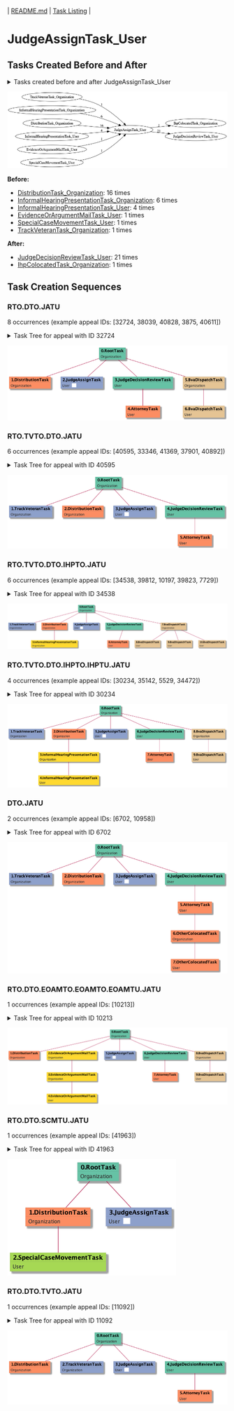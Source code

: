 | [README.md](/README.md) | [Task Listing](tasklist.md) |

# JudgeAssignTask_User

## Tasks Created Before and After

<details><summary>Tasks created before and after JudgeAssignTask_User</summary>

```
digraph G {
rankdir="LR";
"TrackVeteranTask_Organization" -> "JudgeAssignTask_User" [label=1]
"InformalHearingPresentationTask_Organization" -> "JudgeAssignTask_User" [label=6]
"DistributionTask_Organization" -> "JudgeAssignTask_User" [label=16]
"InformalHearingPresentationTask_User" -> "JudgeAssignTask_User" [label=4]
"EvidenceOrArgumentMailTask_User" -> "JudgeAssignTask_User" [label=1]
"SpecialCaseMovementTask_User" -> "JudgeAssignTask_User" [label=1]
"JudgeAssignTask_User" -> "IhpColocatedTask_Organization" [label=1]
"JudgeAssignTask_User" -> "JudgeDecisionReviewTask_User" [label=21]
}
```
</details>

![JudgeAssignTask_User](dot/JudgeAssignTask_User.dot.png)

**Before:**

   * [DistributionTask_Organization](DistributionTask_Organization.md): 16 times
   * [InformalHearingPresentationTask_Organization](InformalHearingPresentationTask_Organization.md): 6 times
   * [InformalHearingPresentationTask_User](InformalHearingPresentationTask_User.md): 4 times
   * [EvidenceOrArgumentMailTask_User](EvidenceOrArgumentMailTask_User.md): 1 times
   * [SpecialCaseMovementTask_User](SpecialCaseMovementTask_User.md): 1 times
   * [TrackVeteranTask_Organization](TrackVeteranTask_Organization.md): 1 times

**After:**

   * [JudgeDecisionReviewTask_User](JudgeDecisionReviewTask_User.md): 21 times
   * [IhpColocatedTask_Organization](IhpColocatedTask_Organization.md): 1 times

## Task Creation Sequences

### RTO.DTO.JATU

8 occurrences (example appeal IDs: [32724, 38039, 40828, 3875, 40611])

<details><summary>Task Tree for appeal with ID 32724</summary>

```
@startuml
skinparam {
  ObjectBorderColor #555
  ObjectBorderThickness 0
  ObjectFontStyle bold
  ObjectFontSize 14
  ObjectAttributeFontColor #333
  ObjectAttributeFontSize 12
}
  object 0.RootTask #66c2a5 {
Organization
}
  object 1.DistributionTask #fc8d62 {
Organization
}
  object 2.JudgeAssignTask #8da0cb {
User  <back:white>    </back>
}
  object 3.JudgeDecisionReviewTask #66c2a5 {
User
}
  object 4.AttorneyTask #fc8d62 {
User
}
  object 5.BvaDispatchTask #e5c494 {
Organization
}
  object 6.BvaDispatchTask #e5c494 {
User
}
0.RootTask -- 1.DistributionTask
0.RootTask -- 2.JudgeAssignTask
0.RootTask -- 3.JudgeDecisionReviewTask
3.JudgeDecisionReviewTask -- 4.AttorneyTask
0.RootTask -- 5.BvaDispatchTask
5.BvaDispatchTask -- 6.BvaDispatchTask
@enduml
```
</details>

![RTO.DTO.JATU-32724](uml/RTO.DTO.JATU-32724.png)

### RTO.TVTO.DTO.JATU

6 occurrences (example appeal IDs: [40595, 33346, 41369, 37901, 40892])

<details><summary>Task Tree for appeal with ID 40595</summary>

```
@startuml
skinparam {
  ObjectBorderColor #555
  ObjectBorderThickness 0
  ObjectFontStyle bold
  ObjectFontSize 14
  ObjectAttributeFontColor #333
  ObjectAttributeFontSize 12
}
  object 0.RootTask #66c2a5 {
Organization
}
  object 1.TrackVeteranTask #8da0cb {
Organization
}
  object 2.DistributionTask #fc8d62 {
Organization
}
  object 3.JudgeAssignTask #8da0cb {
User  <back:white>    </back>
}
  object 4.JudgeDecisionReviewTask #66c2a5 {
User
}
  object 5.AttorneyTask #fc8d62 {
User
}
0.RootTask -- 1.TrackVeteranTask
0.RootTask -- 2.DistributionTask
0.RootTask -- 3.JudgeAssignTask
0.RootTask -- 4.JudgeDecisionReviewTask
4.JudgeDecisionReviewTask -- 5.AttorneyTask
@enduml
```
</details>

![RTO.TVTO.DTO.JATU-40595](uml/RTO.TVTO.DTO.JATU-40595.png)

### RTO.TVTO.DTO.IHPTO.JATU

6 occurrences (example appeal IDs: [34538, 39812, 10197, 39823, 7729])

<details><summary>Task Tree for appeal with ID 34538</summary>

```
@startuml
skinparam {
  ObjectBorderColor #555
  ObjectBorderThickness 0
  ObjectFontStyle bold
  ObjectFontSize 14
  ObjectAttributeFontColor #333
  ObjectAttributeFontSize 12
}
  object 0.RootTask #66c2a5 {
Organization
}
  object 1.TrackVeteranTask #8da0cb {
Organization
}
  object 2.DistributionTask #fc8d62 {
Organization
}
  object 3.InformalHearingPresentationTask #ffd92f {
Organization
}
  object 4.JudgeAssignTask #8da0cb {
User  <back:white>    </back>
}
  object 5.JudgeDecisionReviewTask #66c2a5 {
User
}
  object 6.AttorneyTask #fc8d62 {
User
}
  object 7.BvaDispatchTask #e5c494 {
Organization
}
  object 8.BvaDispatchTask #e5c494 {
User
}
  object 9.BvaDispatchTask #e5c494 {
User
}
  object 10.BvaDispatchTask #e5c494 {
User
}
0.RootTask -- 1.TrackVeteranTask
0.RootTask -- 2.DistributionTask
2.DistributionTask -- 3.InformalHearingPresentationTask
0.RootTask -- 4.JudgeAssignTask
0.RootTask -- 5.JudgeDecisionReviewTask
5.JudgeDecisionReviewTask -- 6.AttorneyTask
0.RootTask -- 7.BvaDispatchTask
7.BvaDispatchTask -- 8.BvaDispatchTask
7.BvaDispatchTask -- 9.BvaDispatchTask
7.BvaDispatchTask -- 10.BvaDispatchTask
@enduml
```
</details>

![RTO.TVTO.DTO.IHPTO.JATU-34538](uml/RTO.TVTO.DTO.IHPTO.JATU-34538.png)

### RTO.TVTO.DTO.IHPTO.IHPTU.JATU

4 occurrences (example appeal IDs: [30234, 35142, 5529, 34472])

<details><summary>Task Tree for appeal with ID 30234</summary>

```
@startuml
skinparam {
  ObjectBorderColor #555
  ObjectBorderThickness 0
  ObjectFontStyle bold
  ObjectFontSize 14
  ObjectAttributeFontColor #333
  ObjectAttributeFontSize 12
}
  object 0.RootTask #66c2a5 {
Organization
}
  object 1.TrackVeteranTask #8da0cb {
Organization
}
  object 2.DistributionTask #fc8d62 {
Organization
}
  object 3.InformalHearingPresentationTask #ffd92f {
Organization
}
  object 4.InformalHearingPresentationTask #ffd92f {
User
}
  object 5.JudgeAssignTask #8da0cb {
User  <back:white>    </back>
}
  object 6.JudgeDecisionReviewTask #66c2a5 {
User
}
  object 7.AttorneyTask #fc8d62 {
User
}
  object 8.BvaDispatchTask #e5c494 {
Organization
}
  object 9.BvaDispatchTask #e5c494 {
User
}
0.RootTask -- 1.TrackVeteranTask
0.RootTask -- 2.DistributionTask
2.DistributionTask -- 3.InformalHearingPresentationTask
3.InformalHearingPresentationTask -- 4.InformalHearingPresentationTask
0.RootTask -- 5.JudgeAssignTask
0.RootTask -- 6.JudgeDecisionReviewTask
6.JudgeDecisionReviewTask -- 7.AttorneyTask
0.RootTask -- 8.BvaDispatchTask
8.BvaDispatchTask -- 9.BvaDispatchTask
@enduml
```
</details>

![RTO.TVTO.DTO.IHPTO.IHPTU.JATU-30234](uml/RTO.TVTO.DTO.IHPTO.IHPTU.JATU-30234.png)

### DTO.JATU

2 occurrences (example appeal IDs: [6702, 10958])

<details><summary>Task Tree for appeal with ID 6702</summary>

```
@startuml
skinparam {
  ObjectBorderColor #555
  ObjectBorderThickness 0
  ObjectFontStyle bold
  ObjectFontSize 14
  ObjectAttributeFontColor #333
  ObjectAttributeFontSize 12
}
  object 0.RootTask #66c2a5 {
Organization
}
  object 1.TrackVeteranTask #8da0cb {
Organization
}
  object 2.DistributionTask #fc8d62 {
Organization
}
  object 3.JudgeAssignTask #8da0cb {
User  <back:white>    </back>
}
  object 4.JudgeDecisionReviewTask #66c2a5 {
User
}
  object 5.AttorneyTask #fc8d62 {
User
}
  object 6.OtherColocatedTask #fc8d62 {
Organization
}
  object 7.OtherColocatedTask #fc8d62 {
User
}
0.RootTask -- 1.TrackVeteranTask
0.RootTask -- 2.DistributionTask
0.RootTask -- 3.JudgeAssignTask
0.RootTask -- 4.JudgeDecisionReviewTask
4.JudgeDecisionReviewTask -- 5.AttorneyTask
5.AttorneyTask -- 6.OtherColocatedTask
6.OtherColocatedTask -- 7.OtherColocatedTask
@enduml
```
</details>

![DTO.JATU-6702](uml/DTO.JATU-6702.png)

### RTO.DTO.EOAMTO.EOAMTO.EOAMTU.JATU

1 occurrences (example appeal IDs: [10213])

<details><summary>Task Tree for appeal with ID 10213</summary>

```
@startuml
skinparam {
  ObjectBorderColor #555
  ObjectBorderThickness 0
  ObjectFontStyle bold
  ObjectFontSize 14
  ObjectAttributeFontColor #333
  ObjectAttributeFontSize 12
}
  object 0.RootTask #66c2a5 {
Organization
}
  object 1.DistributionTask #fc8d62 {
Organization
}
  object 2.EvidenceOrArgumentMailTask #ffd92f {
Organization
}
  object 3.EvidenceOrArgumentMailTask #ffd92f {
Organization
}
  object 4.EvidenceOrArgumentMailTask #ffd92f {
User
}
  object 5.JudgeAssignTask #8da0cb {
User  <back:white>    </back>
}
  object 6.JudgeDecisionReviewTask #66c2a5 {
User
}
  object 7.AttorneyTask #fc8d62 {
User
}
  object 8.BvaDispatchTask #e5c494 {
Organization
}
  object 9.BvaDispatchTask #e5c494 {
User
}
0.RootTask -- 1.DistributionTask
0.RootTask -- 2.EvidenceOrArgumentMailTask
2.EvidenceOrArgumentMailTask -- 3.EvidenceOrArgumentMailTask
3.EvidenceOrArgumentMailTask -- 4.EvidenceOrArgumentMailTask
0.RootTask -- 5.JudgeAssignTask
0.RootTask -- 6.JudgeDecisionReviewTask
6.JudgeDecisionReviewTask -- 7.AttorneyTask
0.RootTask -- 8.BvaDispatchTask
8.BvaDispatchTask -- 9.BvaDispatchTask
@enduml
```
</details>

![RTO.DTO.EOAMTO.EOAMTO.EOAMTU.JATU-10213](uml/RTO.DTO.EOAMTO.EOAMTO.EOAMTU.JATU-10213.png)

### RTO.DTO.SCMTU.JATU

1 occurrences (example appeal IDs: [41963])

<details><summary>Task Tree for appeal with ID 41963</summary>

```
@startuml
skinparam {
  ObjectBorderColor #555
  ObjectBorderThickness 0
  ObjectFontStyle bold
  ObjectFontSize 14
  ObjectAttributeFontColor #333
  ObjectAttributeFontSize 12
}
  object 0.RootTask #66c2a5 {
Organization
}
  object 1.DistributionTask #fc8d62 {
Organization
}
  object 2.SpecialCaseMovementTask #a6d854 {
User
}
  object 3.JudgeAssignTask #8da0cb {
User  <back:white>    </back>
}
0.RootTask -- 1.DistributionTask
1.DistributionTask -- 2.SpecialCaseMovementTask
0.RootTask -- 3.JudgeAssignTask
@enduml
```
</details>

![RTO.DTO.SCMTU.JATU-41963](uml/RTO.DTO.SCMTU.JATU-41963.png)

### RTO.DTO.TVTO.JATU

1 occurrences (example appeal IDs: [11092])

<details><summary>Task Tree for appeal with ID 11092</summary>

```
@startuml
skinparam {
  ObjectBorderColor #555
  ObjectBorderThickness 0
  ObjectFontStyle bold
  ObjectFontSize 14
  ObjectAttributeFontColor #333
  ObjectAttributeFontSize 12
}
  object 0.RootTask #66c2a5 {
Organization
}
  object 1.DistributionTask #fc8d62 {
Organization
}
  object 2.TrackVeteranTask #8da0cb {
Organization
}
  object 3.JudgeAssignTask #8da0cb {
User  <back:white>    </back>
}
  object 4.JudgeDecisionReviewTask #66c2a5 {
User
}
  object 5.AttorneyTask #fc8d62 {
User
}
0.RootTask -- 1.DistributionTask
0.RootTask -- 2.TrackVeteranTask
0.RootTask -- 3.JudgeAssignTask
0.RootTask -- 4.JudgeDecisionReviewTask
4.JudgeDecisionReviewTask -- 5.AttorneyTask
@enduml
```
</details>

![RTO.DTO.TVTO.JATU-11092](uml/RTO.DTO.TVTO.JATU-11092.png)

